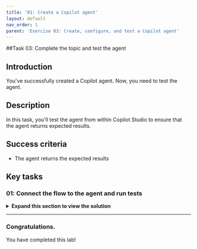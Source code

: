 ```yaml
---
title: '01: Create a Copilot agent'
layout: default
nav_order: 1
parent: 'Exercise 03: Create, configure, and test a Copilot agent'
---
```


##Task 03: Complete the topic and test the agent

## Introduction

You've successfully created a Copilot agent. Now, you need to test the agent. 

## Description

In this task, you'll test the agent from within Copilot Studio to ensure that the agent returns expected results.

## Success criteria

-   The agent returns the expected results

## Key tasks

### 01: Connect the flow to the agent and run tests

<details markdown="block"> 
  <summary><strong>Expand this section to view the solution</strong></summary>

1. Close the **Power Automate** page. You are returned to the Copilot Studio **Topic** page. If prompted, select **Done**.

    ![15c7vpbc.jpg](../../media/15c7vpbc.jpg)

1. In the **Add an action** dialog, select **FlowForSapAgent**.

    {: .note } 
	> If you do not see **FlowForSapAgent**, save teh topic and then refresh the page.

    ![oyxjv9bh.jpg](../../media/oyxjv9bh.jpg)

1. In the **Action** activity, in the **Enter or select a value** field, select **SelectedCustomerName**.

    ![qhgf566u.jpg](../../media/qhgf566u.jpg)

1. Select the **Add Node** button under the Action activity. Select **Send a Message**.

1. Select the **Insert variable** button (**{x}**). In the list of variables, select **response**.
    
    ![tgw075eu.jpg](../../media/tgw075eu.jpg)

1. At the upper right of the SAP Agent page, select **Save** and then select **Test**.

    ![atedvsy9.jpg](../../media/atedvsy9.jpg)

1. In the **Test your agent** pane, enter the following prompt and select the **Send** button.

    ```
	Get all sales transactions for a customer.
	```

    ![31hdmyre.jpg](../../media/31hdmyre.jpg)

1. Enter **PicoBit** as the customer name. Be patient. For production agents, you will want to optimize the peformance of all elements of the agent.

    ![j9pdpqe7.jpg](../../media/j9pdpqe7.jpg)

    {: .warning }
	> The first time you test the agent, you may see a message that resembles the message in the following screenshot.
    >
    >![stdcn7ib.jpg](../../media/stdcn7ib.jpg)
    >
    > If you see this message, select **Connect**. Then, on the **Manage your connections** page, select **Connect**.
    >
    >![qjib9sq4.jpg](../../media/qjib9sq4.jpg)
    > In the **Create or pick connections** dialog, select **Submit**.
    >
    >![mxvqs597.jpg](../../media/mxvqs597.jpg)
    > 
    > You should see that the status is *Connected*. Return to the Topics page and select **Retry**.
    >
    >![uvxuz2fw.jpg](../../media/uvxuz2fw.jpg)

1. Review the response from the agent. The response may contain some extraneous information. You can adjust the inputs and outputs in the Power Automate flow to control and format the output.

</details>

---

### Congratulations. 
You have completed this lab!
    